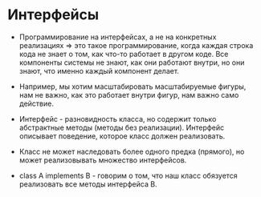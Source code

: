 # Интерфейсы

* Программирование на интерфейсах,  а не на конкретных реализациях => это такое программирование, когда каждая строка кода не знает о том, как что-то работает в другом коде. Все компоненты системы не знают, как они работают внутри, но они знают, что именно каждый компонент делает.

* Например, мы хотим масштабировать масштабируемые фигуры, нам не важно, как это работает внутри фигур, нам важно само действие.

* Интерфейс - разновидность класса, но содержит только абстрактные методы (методы без реализации). Интерфейс описывает поведение, которое класс должен реализовать.

* Класс не может наследовать более одного предка (прямого), но может реализовывать множество интерфейсов.

* class A implements B - говорим о том, что наш класс обязуется реализовать все методы интерфейса B.